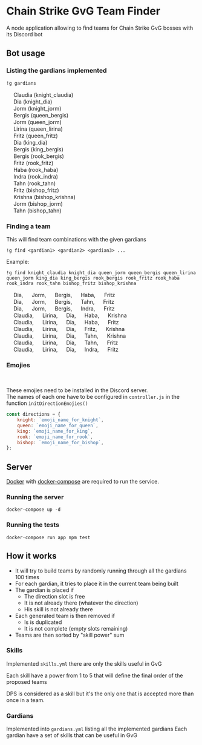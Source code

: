 # Chain Strike GvG Team Finder

A node application allowing to find teams for Chain Strike GvG bosses with its Discord bot

## Bot usage

### Listing the gardians implemented

    !g gardians

<img src="https://cdn.discordapp.com/emojis/469769877524054027.png?v=1" width="15px"> Claudia (knight_claudia)  
<img src="https://cdn.discordapp.com/emojis/469769877524054027.png?v=1" width="15px"> Dia (knight_dia)  
<img src="https://cdn.discordapp.com/emojis/469769877524054027.png?v=1" width="15px"> Jorm (knight_jorm)  
<img src="https://cdn.discordapp.com/emojis/469769877658533889.png?v=1" width="15px"> Bergis (queen_bergis)  
<img src="https://cdn.discordapp.com/emojis/469769877658533889.png?v=1" width="15px"> Jorm (queen_jorm)  
<img src="https://cdn.discordapp.com/emojis/469769877658533889.png?v=1" width="15px"> Lirina (queen_lirina)  
<img src="https://cdn.discordapp.com/emojis/469769877658533889.png?v=1" width="15px"> Fritz (queen_fritz)  
<img src="https://cdn.discordapp.com/emojis/469769877805334530.png?v=1" width="15px"> Dia (king_dia)  
<img src="https://cdn.discordapp.com/emojis/469769877805334530.png?v=1" width="15px"> Bergis (king_bergis)  
<img src="https://cdn.discordapp.com/emojis/469769878069444619.png?v=1" width="15px"> Bergis (rook_bergis)  
<img src="https://cdn.discordapp.com/emojis/469769878069444619.png?v=1" width="15px"> Fritz (rook_fritz)  
<img src="https://cdn.discordapp.com/emojis/469769878069444619.png?v=1" width="15px"> Haba (rook_haba)  
<img src="https://cdn.discordapp.com/emojis/469769878069444619.png?v=1" width="15px"> Indra (rook_indra)  
<img src="https://cdn.discordapp.com/emojis/469769878069444619.png?v=1" width="15px"> Tahn (rook_tahn)  
<img src="https://cdn.discordapp.com/emojis/469769877746483203.png?v=1" width="15px"> Fritz (bishop_fritz)  
<img src="https://cdn.discordapp.com/emojis/469769877746483203.png?v=1" width="15px"> Krishna (bishop_krishna)  
<img src="https://cdn.discordapp.com/emojis/469769877746483203.png?v=1" width="15px"> Jorm (bishop_jorm)  
<img src="https://cdn.discordapp.com/emojis/469769877746483203.png?v=1" width="15px"> Tahn (bishop_tahn)  

### Finding a team

This will find team combinations with the given gardians

    !g find <gardian1> <gardian2> <gardian3> ...

Example:

    !g find knight_claudia knight_dia queen_jorm queen_bergis queen_lirina queen_jorm king_dia king_bergis rook_bergis rook_fritz rook_haba rook_indra rook_tahn bishop_fritz bishop_krishna

<img src="https://cdn.discordapp.com/emojis/469769877524054027.png?v=1" width="15px"> Dia, <img src="https://cdn.discordapp.com/emojis/469769877658533889.png?v=1" width="15px"> Jorm, <img src="https://cdn.discordapp.com/emojis/469769877805334530.png?v=1" width="15px"> Bergis, <img src="https://cdn.discordapp.com/emojis/469769878069444619.png?v=1" width="15px"> Haba, <img src="https://cdn.discordapp.com/emojis/469769877746483203.png?v=1" width="15px"> Fritz  
<img src="https://cdn.discordapp.com/emojis/469769877524054027.png?v=1" width="15px"> Dia, <img src="https://cdn.discordapp.com/emojis/469769877658533889.png?v=1" width="15px"> Jorm, <img src="https://cdn.discordapp.com/emojis/469769877805334530.png?v=1" width="15px"> Bergis, <img src="https://cdn.discordapp.com/emojis/469769878069444619.png?v=1" width="15px"> Tahn, <img src="https://cdn.discordapp.com/emojis/469769877746483203.png?v=1" width="15px"> Fritz  
<img src="https://cdn.discordapp.com/emojis/469769877524054027.png?v=1" width="15px"> Dia, <img src="https://cdn.discordapp.com/emojis/469769877658533889.png?v=1" width="15px"> Jorm, <img src="https://cdn.discordapp.com/emojis/469769877805334530.png?v=1" width="15px"> Bergis, <img src="https://cdn.discordapp.com/emojis/469769878069444619.png?v=1" width="15px"> Indra, <img src="https://cdn.discordapp.com/emojis/469769877746483203.png?v=1" width="15px"> Fritz  
<img src="https://cdn.discordapp.com/emojis/469769877524054027.png?v=1" width="15px"> Claudia, <img src="https://cdn.discordapp.com/emojis/469769877658533889.png?v=1" width="15px"> Lirina, <img src="https://cdn.discordapp.com/emojis/469769877805334530.png?v=1" width="15px"> Dia, <img src="https://cdn.discordapp.com/emojis/469769878069444619.png?v=1" width="15px"> Haba, <img src="https://cdn.discordapp.com/emojis/469769877746483203.png?v=1" width="15px"> Krishna  
<img src="https://cdn.discordapp.com/emojis/469769877524054027.png?v=1" width="15px"> Claudia, <img src="https://cdn.discordapp.com/emojis/469769877658533889.png?v=1" width="15px"> Lirina, <img src="https://cdn.discordapp.com/emojis/469769877805334530.png?v=1" width="15px"> Dia, <img src="https://cdn.discordapp.com/emojis/469769878069444619.png?v=1" width="15px"> Haba, <img src="https://cdn.discordapp.com/emojis/469769877746483203.png?v=1" width="15px"> Fritz  
<img src="https://cdn.discordapp.com/emojis/469769877524054027.png?v=1" width="15px"> Claudia, <img src="https://cdn.discordapp.com/emojis/469769877658533889.png?v=1" width="15px"> Lirina, <img src="https://cdn.discordapp.com/emojis/469769877805334530.png?v=1" width="15px"> Dia, <img src="https://cdn.discordapp.com/emojis/469769878069444619.png?v=1" width="15px"> Fritz, <img src="https://cdn.discordapp.com/emojis/469769877746483203.png?v=1" width="15px"> Krishna  
<img src="https://cdn.discordapp.com/emojis/469769877524054027.png?v=1" width="15px"> Claudia, <img src="https://cdn.discordapp.com/emojis/469769877658533889.png?v=1" width="15px"> Lirina, <img src="https://cdn.discordapp.com/emojis/469769877805334530.png?v=1" width="15px"> Dia, <img src="https://cdn.discordapp.com/emojis/469769878069444619.png?v=1" width="15px"> Tahn, <img src="https://cdn.discordapp.com/emojis/469769877746483203.png?v=1" width="15px"> Krishna  
<img src="https://cdn.discordapp.com/emojis/469769877524054027.png?v=1" width="15px"> Claudia, <img src="https://cdn.discordapp.com/emojis/469769877658533889.png?v=1" width="15px"> Lirina, <img src="https://cdn.discordapp.com/emojis/469769877805334530.png?v=1" width="15px"> Dia, <img src="https://cdn.discordapp.com/emojis/469769878069444619.png?v=1" width="15px"> Tahn, <img src="https://cdn.discordapp.com/emojis/469769877746483203.png?v=1" width="15px"> Fritz  
<img src="https://cdn.discordapp.com/emojis/469769877524054027.png?v=1" width="15px"> Claudia, <img src="https://cdn.discordapp.com/emojis/469769877658533889.png?v=1" width="15px"> Lirina, <img src="https://cdn.discordapp.com/emojis/469769877805334530.png?v=1" width="15px"> Dia, <img src="https://cdn.discordapp.com/emojis/469769878069444619.png?v=1" width="15px"> Indra, <img src="https://cdn.discordapp.com/emojis/469769877746483203.png?v=1" width="15px"> Fritz

### Emojies

<img src="https://cdn.discordapp.com/emojis/469769877524054027.png?v=1" width="15px"> <img src="https://cdn.discordapp.com/emojis/469769877658533889.png?v=1" width="15px"> <img src="https://cdn.discordapp.com/emojis/469769877805334530.png?v=1" width="15px"> <img src="https://cdn.discordapp.com/emojis/469769878069444619.png?v=1" width="15px"> <img src="https://cdn.discordapp.com/emojis/469769877746483203.png?v=1" width="15px">

These emojies need to be installed in the Discord server.  
The names of each one have to be configured in `controller.js` in the function `initDirectionEmojies()`

```javascript
const directions = {
    knight: `emoji_name_for_knight`,
    queen: `emoji_name_for_queen`,
    king: `emoji_name_for_king`,
    rook: `emoji_name_for_rook`,
    bishop: `emoji_name_for_bishop`,
};
```

## Server

[Docker](https://www.docker.com/) with [docker-compose](https://docs.docker.com/compose/) are required to run the service.

### Running the server

    docker-compose up -d

### Running the tests

    docker-compose run app npm test

## How it works

* It will try to build teams by randomly running through all the gardians 100 times
* For each gardian, it tries to place it in the current team being built
* The gardian is placed if
  * The direction slot is free
  * It is not already there (whatever the direction)
  * His skill is not already there
* Each generated team is then removed if
  * Is is duplicated
  * It is not complete (empty slots remaining)
* Teams are then sorted by "skill power" sum

### Skills

Implemented `skills.yml` there are only the skills useful in GvG

Each skill have a power from 1 to 5 that will define the final order of the proposed teams

DPS is considered as a skill but it's the only one that is accepted more than once in a team.

### Gardians

Implemented into `gardians.yml` listing all the implemented gardians
Each gardian have a set of skills that can be useful in GvG
